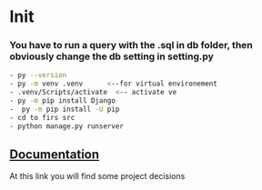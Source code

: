 # Init
### You have to run a query with the .sql in db folder, then obviously change the db setting in setting.py

```bash
- py --version
- py -m venv .venv      <--for virtual environement
- .venv/Scripts/activate  <-- activate ve
- py -m pip install Django
-  py -m pip install -U pip
- cd to firs src  
- python manage.py runserver
```
## [ Documentation](documentation/scelte_di_progetto.md)

At this link you will find some project decisions